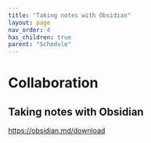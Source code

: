 ```yaml
---
title: "Taking notes with Obsidian"
layout: page
nav_order: 4
has_children: true
parent: "Schedule"
---
```


# Collaboration


## Taking notes with Obsidian

https://obsidian.md/download